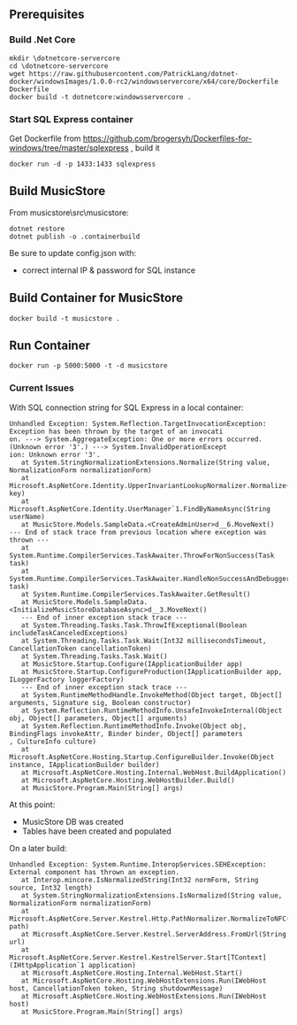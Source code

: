 

## Prerequisites
### Build .Net Core
```
mkdir \dotnetcore-servercore
cd \dotnetcore-servercore
wget https://raw.githubusercontent.com/PatrickLang/dotnet-docker/windowsImages/1.0.0-rc2/windowsservercore/x64/core/Dockerfile Dockerfile
docker build -t dotnetcore:windowsservercore .
```

### Start SQL Express container
Get Dockerfile from https://github.com/brogersyh/Dockerfiles-for-windows/tree/master/sqlexpress , build it

```
docker run -d -p 1433:1433 sqlexpress
```


## Build MusicStore
From musicstore\src\musicstore:
```
dotnet restore
dotnet publish -o .containerbuild
```

Be sure to update config.json with:
- correct internal IP & password for SQL instance


## Build Container for MusicStore
```
docker build -t musicstore .
```

## Run Container
```
docker run -p 5000:5000 -t -d musicstore
```

### Current Issues
With SQL connection string for SQL Express in a local container:
```
Unhandled Exception: System.Reflection.TargetInvocationException: Exception has been thrown by the target of an invocati
on. ---> System.AggregateException: One or more errors occurred. (Unknown error '3'.) ---> System.InvalidOperationExcept
ion: Unknown error '3'.
   at System.StringNormalizationExtensions.Normalize(String value, NormalizationForm normalizationForm)
   at Microsoft.AspNetCore.Identity.UpperInvariantLookupNormalizer.Normalize(String key)
   at Microsoft.AspNetCore.Identity.UserManager`1.FindByNameAsync(String userName)
   at MusicStore.Models.SampleData.<CreateAdminUser>d__6.MoveNext()
--- End of stack trace from previous location where exception was thrown ---
   at System.Runtime.CompilerServices.TaskAwaiter.ThrowForNonSuccess(Task task)
   at System.Runtime.CompilerServices.TaskAwaiter.HandleNonSuccessAndDebuggerNotification(Task task)
   at System.Runtime.CompilerServices.TaskAwaiter.GetResult()
   at MusicStore.Models.SampleData.<InitializeMusicStoreDatabaseAsync>d__3.MoveNext()
   --- End of inner exception stack trace ---
   at System.Threading.Tasks.Task.ThrowIfExceptional(Boolean includeTaskCanceledExceptions)
   at System.Threading.Tasks.Task.Wait(Int32 millisecondsTimeout, CancellationToken cancellationToken)
   at System.Threading.Tasks.Task.Wait()
   at MusicStore.Startup.Configure(IApplicationBuilder app)
   at MusicStore.Startup.ConfigureProduction(IApplicationBuilder app, ILoggerFactory loggerFactory)
   --- End of inner exception stack trace ---
   at System.RuntimeMethodHandle.InvokeMethod(Object target, Object[] arguments, Signature sig, Boolean constructor)
   at System.Reflection.RuntimeMethodInfo.UnsafeInvokeInternal(Object obj, Object[] parameters, Object[] arguments)
   at System.Reflection.RuntimeMethodInfo.Invoke(Object obj, BindingFlags invokeAttr, Binder binder, Object[] parameters
, CultureInfo culture)
   at Microsoft.AspNetCore.Hosting.Startup.ConfigureBuilder.Invoke(Object instance, IApplicationBuilder builder)
   at Microsoft.AspNetCore.Hosting.Internal.WebHost.BuildApplication()
   at Microsoft.AspNetCore.Hosting.WebHostBuilder.Build()
   at MusicStore.Program.Main(String[] args)
```

At this point:
- MusicStore DB was created
- Tables have been created and populated


On a later build:
```
Unhandled Exception: System.Runtime.InteropServices.SEHException: External component has thrown an exception.
   at Interop.mincore.IsNormalizedString(Int32 normForm, String source, Int32 length)
   at System.StringNormalizationExtensions.IsNormalized(String value, NormalizationForm normalizationForm)
   at Microsoft.AspNetCore.Server.Kestrel.Http.PathNormalizer.NormalizeToNFC(String path)
   at Microsoft.AspNetCore.Server.Kestrel.ServerAddress.FromUrl(String url)
   at Microsoft.AspNetCore.Server.Kestrel.KestrelServer.Start[TContext](IHttpApplication`1 application)
   at Microsoft.AspNetCore.Hosting.Internal.WebHost.Start()
   at Microsoft.AspNetCore.Hosting.WebHostExtensions.Run(IWebHost host, CancellationToken token, String shutdownMessage)
   at Microsoft.AspNetCore.Hosting.WebHostExtensions.Run(IWebHost host)
   at MusicStore.Program.Main(String[] args)
```
